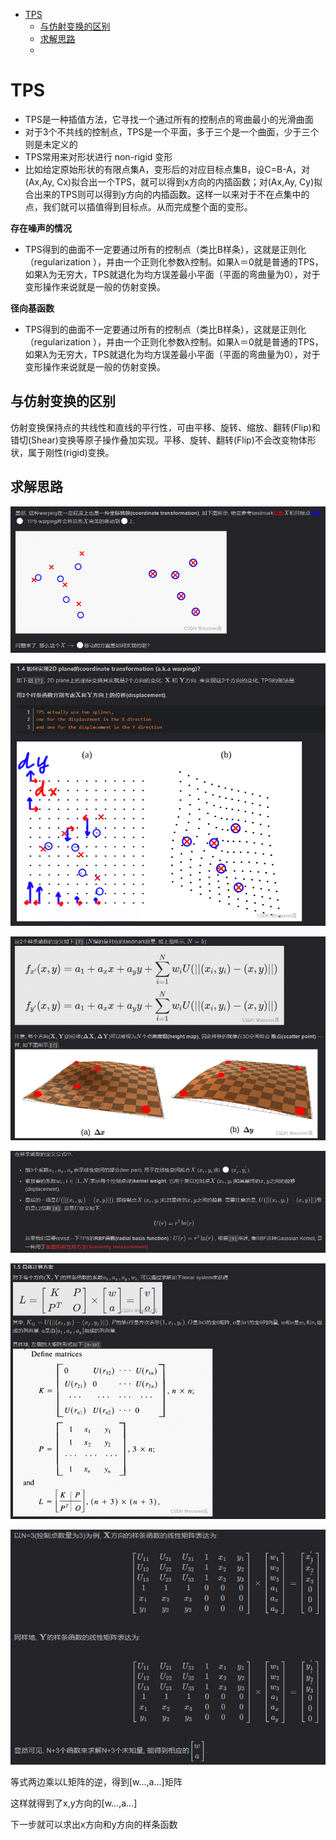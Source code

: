 - [TPS](#tps)
  - [与仿射变换的区别](#与仿射变换的区别)
  - [求解思路](#求解思路)
  - [](#)

# TPS

- TPS是一种插值方法，它寻找一个通过所有的控制点的弯曲最小的光滑曲面
- 对于3个不共线的控制点，TPS是一个平面，多于三个是一个曲面，少于三个则是未定义的
- TPS常用来对形状进行 non-rigid 变形
- 比如给定原始形状的有限点集A，变形后的对应目标点集B，设C=B-A，对(Ax,Ay, Cx)拟合出一个TPS，就可以得到x方向的内插函数；对(Ax,Ay, Cy)拟合出来的TPS则可以得到y方向的内插函数。这样一以来对于不在点集中的点，我们就可以插值得到目标点。从而完成整个面的变形。

**存在噪声的情况**

- TPS得到的曲面不一定要通过所有的控制点（类比B样条），这就是正则化（regularization ），并由一个正则化参数λ控制。如果λ＝0就是普通的TPS，如果λ为无穷大，TPS就退化为均方误差最小平面（平面的弯曲量为0），对于变形操作来说就是一般的仿射变换。

**径向基函数**

- TPS得到的曲面不一定要通过所有的控制点（类比B样条），这就是正则化（regularization ），并由一个正则化参数λ控制。如果λ＝0就是普通的TPS，如果λ为无穷大，TPS就退化为均方误差最小平面（平面的弯曲量为0），对于变形操作来说就是一般的仿射变换。

## 与仿射变换的区别

仿射变换保持点的共线性和直线的平行性，可由平移、旋转、缩放、翻转(Flip)和错切(Shear)变换等原子操作叠加实现。平移、旋转、翻转(Flip)不会改变物体形状，属于刚性(rigid)变换。

## 求解思路

![](./img/薄板样条插值TPS/1.png)

![](./img/薄板样条插值TPS/2.png)

![](./img/薄板样条插值TPS/3.png)

![](./img/薄板样条插值TPS/4.png)

![](./img/薄板样条插值TPS/5.png)

![](./img/薄板样条插值TPS/6.png)

等式两边乘以L矩阵的逆，得到[w...,a...]矩阵

这样就得到了x,y方向的[w...,a...]

下一步就可以求出x方向和y方向的样条函数

## 